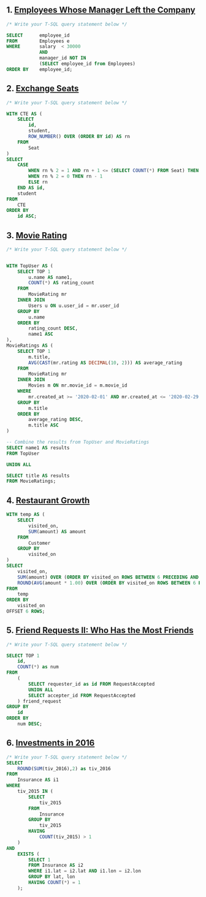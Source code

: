 
## 1. [Employees Whose Manager Left the Company](https://leetcode.com/problems/employees-whose-manager-left-the-company/)

```sql
/* Write your T-SQL query statement below */

SELECT      employee_id
FROM        Employees e
WHERE       salary  < 30000
            AND
            manager_id NOT IN
            (SELECT employee_id from Employees)
ORDER BY    employee_id;
```

## 2. [Exchange Seats](https://leetcode.com/problems/exchange-seats/)

```sql
/* Write your T-SQL query statement below */

WITH CTE AS (
    SELECT
        id,
        student,
        ROW_NUMBER() OVER (ORDER BY id) AS rn
    FROM
        Seat
)
SELECT
    CASE
        WHEN rn % 2 = 1 AND rn + 1 <= (SELECT COUNT(*) FROM Seat) THEN rn + 1
        WHEN rn % 2 = 0 THEN rn - 1
        ELSE rn
    END AS id,
    student
FROM
    CTE
ORDER BY
    id ASC;
```


## 3. [Movie Rating](https://leetcode.com/problems/movie-rating/)

```sql
/* Write your T-SQL query statement below */


WITH TopUser AS (
    SELECT TOP 1 
        u.name AS name1, 
        COUNT(*) AS rating_count
    FROM 
        MovieRating mr
    INNER JOIN 
        Users u ON u.user_id = mr.user_id
    GROUP BY 
        u.name
    ORDER BY 
        rating_count DESC, 
        name1 ASC
),
MovieRatings AS (
    SELECT TOP 1
        m.title, 
        AVG(CAST(mr.rating AS DECIMAL(10, 2))) AS average_rating
    FROM 
        MovieRating mr 
    INNER JOIN 
        Movies m ON mr.movie_id = m.movie_id
    WHERE 
        mr.created_at >= '2020-02-01' AND mr.created_at <= '2020-02-29'
    GROUP BY 
        m.title
    ORDER BY 
        average_rating DESC, 
        m.title ASC
)

-- Combine the results from TopUser and MovieRatings
SELECT name1 AS results
FROM TopUser

UNION ALL

SELECT title AS results
FROM MovieRatings;
```


## 4. [Restaurant Growth](https://leetcode.com/problems/restaurant-growth/)

```sql
WITH temp AS (
    SELECT
        visited_on,
        SUM(amount) AS amount
    FROM
        Customer
    GROUP BY
        visited_on
)
SELECT
    visited_on,
    SUM(amount) OVER (ORDER BY visited_on ROWS BETWEEN 6 PRECEDING AND CURRENT ROW) AS amount,
    ROUND(AVG(amount * 1.00) OVER (ORDER BY visited_on ROWS BETWEEN 6 PRECEDING AND CURRENT ROW), 2) AS average_amount
FROM
    temp
ORDER BY
    visited_on
OFFSET 6 ROWS;

```

## 5. [Friend Requests II: Who Has the Most Friends](https://leetcode.com/problems/friend-requests-ii-who-has-the-most-friends/)

```sql
/* Write your T-SQL query statement below */

SELECT TOP 1 
    id, 
    COUNT(*) as num
FROM    
    (
        SELECT requester_id as id FROM RequestAccepted 
        UNION ALL
        SELECT accepter_id FROM RequestAccepted 
    ) friend_request
GROUP BY    
    id
ORDER BY 
    num DESC;
```



## 6. [Investments in 2016](https://leetcode.com/problems/investments-in-2016/)

```sql
/* Write your T-SQL query statement below */
SELECT      
    ROUND(SUM(tiv_2016),2) as tiv_2016
FROM
    Insurance AS i1
WHERE       
    tiv_2015 IN (
        SELECT 
            tiv_2015
        FROM
            Insurance
        GROUP BY
            tiv_2015
        HAVING 
            COUNT(tiv_2015) > 1
    )
AND
    EXISTS (
        SELECT 1
        FROM Insurance AS i2
        WHERE i1.lat = i2.lat AND i1.lon = i2.lon
        GROUP BY lat, lon
        HAVING COUNT(*) = 1
    );
```